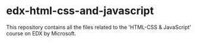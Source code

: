 # edx-html-css-and-javascript
This repository contains all the files related to the 'HTML-CSS &amp; JavaScript' course on EDX by Microsoft.
